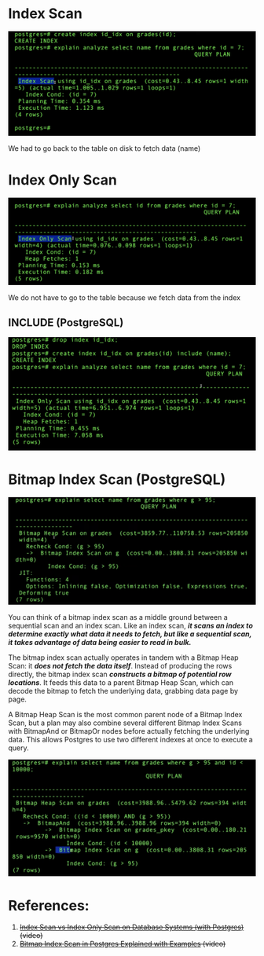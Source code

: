 # Index Scan

![](../../../../_Attachments/Pasted%20image%2020240107135018.png)

We had to go back to the table on disk to fetch data (name)

# Index Only Scan

![](../../../../_Attachments/Pasted%20image%2020240107135230.png)

We do not have to go to the table because we fetch data from the index

## INCLUDE (PostgreSQL)

![](../../../../_Attachments/Pasted%20image%2020240107135518.png)

# Bitmap Index Scan (PostgreSQL)

![](../../../../_Attachments/Pasted%20image%2020240107185418.png)

You can think of a bitmap index scan as a middle ground between a sequential scan and an index scan. Like an index scan, ***it scans an index to determine exactly what data it needs to fetch, but like a sequential scan, it takes advantage of data being easier to read in bulk.***

The bitmap index scan actually operates in tandem with a Bitmap Heap Scan: it ***does not fetch the data itself***. Instead of producing the rows directly, the bitmap index scan ***constructs a bitmap of potential row locations***. It feeds this data to a parent Bitmap Heap Scan, which can decode the bitmap to fetch the underlying data, grabbing data page by page.

A Bitmap Heap Scan is the most common parent node of a Bitmap Index Scan, but a plan may also combine several different Bitmap Index Scans with BitmapAnd or BitmapOr nodes before actually fetching the underlying data. This allows Postgres to use two different indexes at once to execute a query.

![](../../../../_Attachments/Pasted%20image%2020240107185858.png)

# References:

1. ~~[Index Scan vs Index Only Scan on Database Systems (with Postgres)](https://www.youtube.com/watch?v=xsPBT5gIQac&list=PLQnljOFTspQXjD0HOzN7P2tgzu7scWpl2&index=49) (video)~~
2. ~~[Bitmap Index Scan in Postgres Explained with Examples](https://www.youtube.com/watch?v=rJ-oG0y1hqE&list=PLQnljOFTspQXjD0HOzN7P2tgzu7scWpl2&index=61) (video)~~
